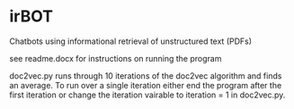 # irBOT
Chatbots using informational retrieval of unstructured text (PDFs)

see readme.docx for instructions on running the program

doc2vec.py runs through 10 iterations of the doc2vec algorithm and finds an average.  To run over a single iteration either end the program after the first iteration or change the iteration vairable to iteration = 1 in doc2vec.py.
